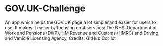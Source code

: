 # GOV.UK-Challenge
An app which helps the GOV.UK page a lot simpler and easier for users to use. It makes it easier by focusing on 4 services: The NHS, Department of Work and Pensions (DWP), HM Revenue and Customs (HMRC) and Driving and Vehicle Licensing Agency,
Credits: GitHub Copilot
